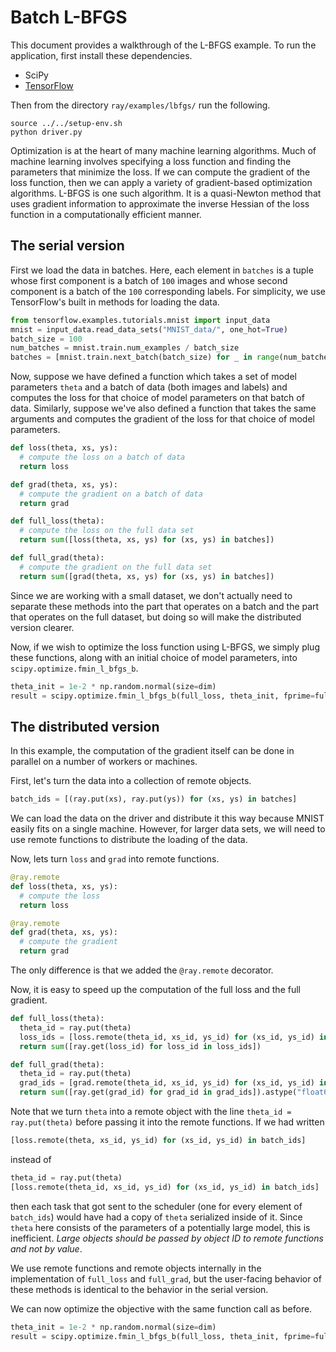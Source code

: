 # Batch L-BFGS

This document provides a walkthrough of the L-BFGS example. To run the
application, first install these dependencies.

- SciPy
- [TensorFlow](https://www.tensorflow.org/)

Then from the directory `ray/examples/lbfgs/` run the following.

```
source ../../setup-env.sh
python driver.py
```

Optimization is at the heart of many machine learning algorithms. Much of
machine learning involves specifying a loss function and finding the parameters
that minimize the loss. If we can compute the gradient of the loss function,
then we can apply a variety of gradient-based optimization algorithms. L-BFGS is
one such algorithm. It is a quasi-Newton method that uses gradient information
to approximate the inverse Hessian of the loss function in a computationally
efficient manner.

## The serial version

First we load the data in batches. Here, each element in `batches` is a tuple
whose first component is a batch of `100` images and whose second component is a
batch of the `100` corresponding labels. For simplicity, we use TensorFlow's
built in methods for loading the data.

```python
from tensorflow.examples.tutorials.mnist import input_data
mnist = input_data.read_data_sets("MNIST_data/", one_hot=True)
batch_size = 100
num_batches = mnist.train.num_examples / batch_size
batches = [mnist.train.next_batch(batch_size) for _ in range(num_batches)]
```

Now, suppose we have defined a function which takes a set of model parameters
`theta` and a batch of data (both images and labels) and computes the loss for
that choice of model parameters on that batch of data. Similarly, suppose we've
also defined a function that takes the same arguments and computes the gradient
of the loss for that choice of model parameters.

```python
def loss(theta, xs, ys):
  # compute the loss on a batch of data
  return loss

def grad(theta, xs, ys):
  # compute the gradient on a batch of data
  return grad

def full_loss(theta):
  # compute the loss on the full data set
  return sum([loss(theta, xs, ys) for (xs, ys) in batches])

def full_grad(theta):
  # compute the gradient on the full data set
  return sum([grad(theta, xs, ys) for (xs, ys) in batches])
```

Since we are working with a small dataset, we don't actually need to separate
these methods into the part that operates on a batch and the part that operates
on the full dataset, but doing so will make the distributed version clearer.

Now, if we wish to optimize the loss function using L-BFGS, we simply plug these
functions, along with an initial choice of model parameters, into
`scipy.optimize.fmin_l_bfgs_b`.

```python
theta_init = 1e-2 * np.random.normal(size=dim)
result = scipy.optimize.fmin_l_bfgs_b(full_loss, theta_init, fprime=full_grad)
```

## The distributed version

In this example, the computation of the gradient itself can be done in parallel
on a number of workers or machines.

First, let's turn the data into a collection of remote objects.

```python
batch_ids = [(ray.put(xs), ray.put(ys)) for (xs, ys) in batches]
```

We can load the data on the driver and distribute it this way because MNIST
easily fits on a single machine. However, for larger data sets, we will need to
use remote functions to distribute the loading of the data.

Now, lets turn `loss` and `grad` into remote functions.

```python
@ray.remote
def loss(theta, xs, ys):
  # compute the loss
  return loss

@ray.remote
def grad(theta, xs, ys):
  # compute the gradient
  return grad
```

The only difference is that we added the `@ray.remote` decorator.

Now, it is easy to speed up the computation of the full loss and the full
gradient.

```python
def full_loss(theta):
  theta_id = ray.put(theta)
  loss_ids = [loss.remote(theta_id, xs_id, ys_id) for (xs_id, ys_id) in batch_ids]
  return sum([ray.get(loss_id) for loss_id in loss_ids])

def full_grad(theta):
  theta_id = ray.put(theta)
  grad_ids = [grad.remote(theta_id, xs_id, ys_id) for (xs_id, ys_id) in batch_ids]
  return sum([ray.get(grad_id) for grad_id in grad_ids]).astype("float64") # This conversion is necessary for use with fmin_l_bfgs_b.
```

Note that we turn `theta` into a remote object with the line `theta_id =
ray.put(theta)` before passing it into the remote functions. If we had written

```python
[loss.remote(theta, xs_id, ys_id) for (xs_id, ys_id) in batch_ids]
```

instead of

```python
theta_id = ray.put(theta)
[loss.remote(theta_id, xs_id, ys_id) for (xs_id, ys_id) in batch_ids]
```

then each task that got sent to the scheduler (one for every element of
`batch_ids`) would have had a copy of `theta` serialized inside of it. Since
`theta` here consists of the parameters of a potentially large model, this is
inefficient. *Large objects should be passed by object ID to remote functions
and not by value*.

We use remote functions and remote objects internally in the implementation of
`full_loss` and `full_grad`, but the user-facing behavior of these methods is
identical to the behavior in the serial version.

We can now optimize the objective with the same function call as before.

```python
theta_init = 1e-2 * np.random.normal(size=dim)
result = scipy.optimize.fmin_l_bfgs_b(full_loss, theta_init, fprime=full_grad)
```
